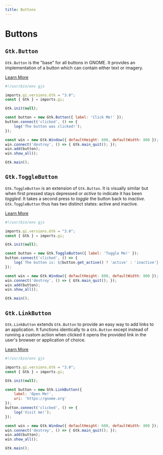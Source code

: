 ```yaml
---
title: Buttons
---
```


# Buttons

## `Gtk.Button`

`Gtk.Button` is the "base" for all buttons in GNOME. It provides an implementation of a button which can contain either text or imagery.

[Learn More](https://gjs-docs.gnome.org/gtk30-button/)

```js
#!/usr/bin/env gjs

imports.gi.versions.Gtk = "3.0";
const { Gtk } = imports.gi;

Gtk.init(null);

const button = new Gtk.Button({ label: 'Click Me!' });
button.connect('clicked', () => {
    log('The button was clicked!');
});

const win = new Gtk.Window({ defaultHeight: 600, defaultWidth: 800 });
win.connect('destroy', () => { Gtk.main_quit(); });
win.add(button);
win.show_all();

Gtk.main();
```

## `Gtk.ToggleButton`

`Gtk.ToggleButton` is an extension of `Gtk.Button`. It is visually similar but when first pressed stays depressed or *active* to indicate it has been *toggled*. It takes a second press to *toggle* the button back to *inactive*. `Gtk.ToggleButton` thus has two distinct states: active and inactive.

[Learn More](https://gjs-docs.gnome.org/gtk30-togglebutton/)

```js
#!/usr/bin/env gjs

imports.gi.versions.Gtk = "3.0";
const { Gtk } = imports.gi;

Gtk.init(null);

const button = new Gtk.ToggleButton({ label: 'Toggle Me!' });
button.connect('clicked', () => {
    log(`The button is: ${button.get_active() ? 'active' : 'inactive'}!`);
});

const win = new Gtk.Window({ defaultHeight: 600, defaultWidth: 800 });
win.connect('destroy', () => { Gtk.main_quit(); });
win.add(button);
win.show_all();

Gtk.main();
```

## `Gtk.LinkButton`

`Gtk.LinkButton` extends `Gtk.Button` to provide an easy way to add links to an application. It functions identically to a `Gtk.Button` except instead of running a custom action when clicked it opens the provided link in the user's browser or application of choice.

[Learn More](https://gjs-docs.gnome.org/gtk30-linkbutton/)

```js
#!/usr/bin/env gjs

imports.gi.versions.Gtk = "3.0";
const { Gtk } = imports.gi;

Gtk.init(null);

const button = new Gtk.LinkButton({
    label: 'Open Me!',
    uri: 'https://gnome.org'
});
button.connect('clicked', () => {
    log('Visit me!');
});

const win = new Gtk.Window({ defaultHeight: 600, defaultWidth: 800 });
win.connect('destroy', () => { Gtk.main_quit(); });
win.add(button);
win.show_all();

Gtk.main();
```